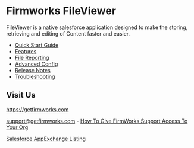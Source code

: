# Firmworks FileViewer

FileViewer is a native salesforce application designed to make the storing, retrieving and editing of Content faster and easier.

- [Quick Start Guide](quick-start.md)
- [Features](features.md)
- [File Reporting](file-reporting.md)
- [Advanced Config](advanced-config.md)
- [Release Notes](release-notes.md)
- [Troubleshooting](troubleshooting.md)

## Visit Us

https://getfirmworks.com

support@getfirmworks.com - [How To Give FirmWorks Support Access To Your Org](support-support.md)

[Salesforce AppExchange Listing](https://appexchange.salesforce.com/appxListingDetail?listingId=a0N3u00000PGu9TEAT)
